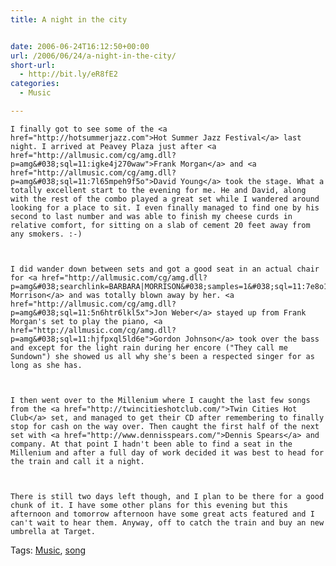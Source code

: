 ```yaml
---
title: A night in the city


date: 2006-06-24T16:12:50+00:00
url: /2006/06/24/a-night-in-the-city/
short-url:
  - http://bit.ly/eR8fE2
categories:
  - Music

---
```

<div class='microid-mailto+http:sha1:db20670b08143b466a3a01c1a3ce02890a0eda2f'>
  
    I finally got to see some of the <a href="http://hotsummerjazz.com">Hot Summer Jazz Festival</a> last night. I arrived at Peavey Plaza just after <a href="http://allmusic.com/cg/amg.dll?p=amg&#038;sql=11:igke4j270waw">Frank Morgan</a> and <a href="http://allmusic.com/cg/amg.dll?p=amg&#038;sql=11:7l65mpeh9f5o">David Young</a> took the stage. What a totally excellent start to the evening for me. He and David, along with the rest of the combo played a great set while I wandered around looking for a place to sit. I even finally managed to find one by his second to last number and was able to finish my cheese curds in relative comfort, for sitting on a slab of cement 20 feet away from any smokers. :-)
  
  
  
    I did wander down between sets and got a good seat in an actual chair for <a href="http://allmusic.com/cg/amg.dll?p=amg&#038;searchlink=BARBARA|MORRISON&#038;samples=1&#038;sql=11:7e8o1vf8zzca~T0">Barbara Morrison</a> and was totally blown away by her. <a href="http://allmusic.com/cg/amg.dll?p=amg&#038;sql=11:5n6htr6lkl5x">Jon Weber</a> stayed up from Frank Morgan's set to play the piano, <a href="http://allmusic.com/cg/amg.dll?p=amg&#038;sql=11:hjfpxql5ld6e">Gordon Johnson</a> took over the bass and except for the light rain during her encore ("They call me Sundown") she showed us all why she's been a respected singer for as long as she has.
  
  
  
    I then went over to the Millenium where I caught the last few songs from the <a href="http://twincitieshotclub.com/">Twin Cities Hot Club</a> set, and managed to get their CD after remembering to finally stop for cash on the way over. Then caught the first half of the next set with <a href="http://www.dennisspears.com/">Dennis Spears</a> and company. At that point I hadn't been able to find a seat in the Millenium and after a full day of work decided it was best to head for the train and call it a night.
  
  
  
    There is still two days left though, and I plan to be there for a good chunk of it. I have some other plans for this evening but this afternoon and tomorrow afternoon have some great acts featured and I can't wait to hear them. Anyway, off to catch the train and buy an new umbrella at Target.
  
</div>

<div class="st-post-tags">
  Tags: <a href="http://www.cavort.org/tag/music/" title="Music" rel="tag">Music</a>, <a href="http://www.cavort.org/tag/song/" title="song" rel="tag">song</a><br />
</div>